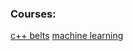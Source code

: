 ### Courses:

[с++ belts](https://www.coursera.org/specializations/c-plus-plus-modern-development)
[machine learning](https://www.coursera.org/specializations/machine-learning-data-analysis)

